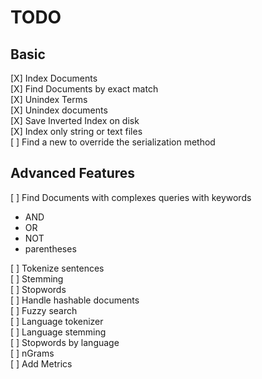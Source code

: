 # TODO

## Basic

[X] Index Documents  
[X] Find Documents by exact match  
[X] Unindex Terms  
[X] Unindex documents  
[X] Save Inverted Index on disk  
[X] Index only string or text files  
[ ] Find a new to override the serialization method

## Advanced Features

[ ] Find Documents with complexes queries with keywords  
* AND  
* OR  
* NOT  
* parentheses  


[ ] Tokenize sentences  
[ ] Stemming  
[ ] Stopwords  
[ ] Handle hashable documents  
[ ] Fuzzy search  
[ ] Language tokenizer   
[ ] Language stemming  
[ ] Stopwords by language  
[ ] nGrams  
[ ] Add Metrics
